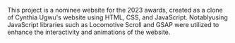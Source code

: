 This project is a nominee website for the 2023 awards, created as a clone of Cynthia Ugwu's website using HTML, CSS, and JavaScript. Notablyusing JavaScript libraries such as Locomotive Scroll and GSAP were utilized to enhance the interactivity and animations of the website.
